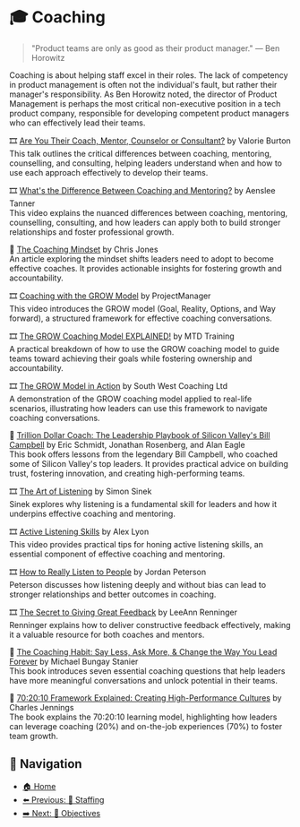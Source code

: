 # 🎓 Coaching

> "Product teams are only as good as their product manager." — Ben Horowitz

Coaching is about helping staff excel in their roles. The lack of competency in product management is often not the individual's fault, but rather their manager's responsibility. As Ben Horowitz noted, the director of Product Management is perhaps the most critical non-executive position in a tech product company, responsible for developing competent product managers who can effectively lead their teams.

🎞 [Are You Their Coach, Mentor, Counselor or Consultant?](https://www.youtube.com/watch?v=e7V5JGRrQ6g) by Valorie Burton  
This talk outlines the critical differences between coaching, mentoring, counselling, and consulting, helping leaders understand when and how to use each approach effectively to develop their teams.

🎞 [What's the Difference Between Coaching and Mentoring?](https://www.youtube.com/watch?v=K88mKpKSvfU) by Aenslee Tanner  
This video explains the nuanced differences between coaching, mentoring, counselling, consulting, and how leaders can apply both to build stronger relationships and foster professional growth.

🔗 [The Coaching Mindset](https://svpg.com/the-coaching-mindset/) by Chris Jones  
An article exploring the mindset shifts leaders need to adopt to become effective coaches. It provides actionable insights for fostering growth and accountability.

🎞 [Coaching with the GROW Model](https://www.youtube.com/watch?v=XbkXpdiyNs0) by ProjectManager  
This video introduces the GROW model (Goal, Reality, Options, and Way forward), a structured framework for effective coaching conversations.

🎞 [The GROW Coaching Model EXPLAINED!](https://www.youtube.com/watch?v=Fjw7vEUdIDE) by MTD Training  
A practical breakdown of how to use the GROW coaching model to guide teams toward achieving their goals while fostering ownership and accountability.

🎞 [The GROW Model in Action](https://www.youtube.com/watch?v=6f3X2PEsV-Q) by South West Coaching Ltd  
A demonstration of the GROW coaching model applied to real-life scenarios, illustrating how leaders can use this framework to navigate coaching conversations.

📘 [Trillion Dollar Coach: The Leadership Playbook of Silicon Valley's Bill Campbell](https://www.goodreads.com/book/show/42118073-trillion-dollar-coach) by Eric Schmidt, Jonathan Rosenberg, and Alan Eagle  
This book offers lessons from the legendary Bill Campbell, who coached some of Silicon Valley's top leaders. It provides practical advice on building trust, fostering innovation, and creating high-performing teams.

🎞 [The Art of Listening](https://www.youtube.com/watch?v=qpnNsSyDw-g) by Simon Sinek  
Sinek explores why listening is a fundamental skill for leaders and how it underpins effective coaching and mentoring.

🎞 [Active Listening Skills](https://www.youtube.com/watch?v=7wUCyjiyXdg) by Alex Lyon  
This video provides practical tips for honing active listening skills, an essential component of effective coaching and mentoring.

🎞 [How to Really Listen to People](https://www.youtube.com/watch?v=oBoAATtxrw8) by Jordan Peterson  
Peterson discusses how listening deeply and without bias can lead to stronger relationships and better outcomes in coaching.

🎞 [The Secret to Giving Great Feedback](https://www.youtube.com/watch?v=wtl5UrrgU8c) by LeeAnn Renninger  
Renninger explains how to deliver constructive feedback effectively, making it a valuable resource for both coaches and mentors.

📘 [The Coaching Habit: Say Less, Ask More, & Change the Way You Lead Forever](https://www.goodreads.com/book/show/29342515-the-coaching-habit) by Michael Bungay Stanier  
This book introduces seven essential coaching questions that help leaders have more meaningful conversations and unlock potential in their teams.

📘 [70:20:10 Framework Explained: Creating High-Performance Cultures](https://books.google.se/books/about/70_20_10_Framework_Explained.html?id=e7IumAEACAAJ&redir_esc=y) by Charles Jennings  
The book explains the 70:20:10 learning model, highlighting how leaders can leverage coaching (20%) and on-the-job experiences (70%) to foster team growth.

## 🧭 Navigation

- [🏠 Home](README.md)
- [⬅️ Previous: 🧠 Staffing](staffing.md)
- [➡️ Next: 🎯 Objectives](objectives.md)
